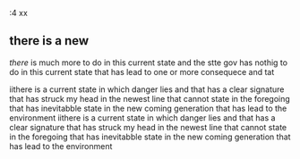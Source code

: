 
:4
xx


## there is a new 





*there* is much more to do in this current state and the stte gov has nothig to do in this current state that has lead to one or more consequece and tat




iithere is a current state in which danger lies and that has a clear signature that has struck my head in the newest line that cannot state in the foregoing that has inevitabble state in the new coming generation that has lead to the environment
iithere is a current state in which danger lies and that has a clear signature that has struck my head in the newest line that cannot state in the foregoing that has inevitabble state in the new coming generation that has lead to the environment

